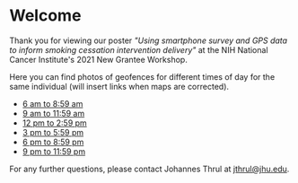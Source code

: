 # Welcome

Thank you for viewing our poster *"Using smartphone survey and GPS data to inform smoking cessation intervention delivery"* at the NIH National Cancer Institute's 2021 New Grantee Workshop. 

Here you can find photos of geofences for different times of day for the same individual (will insert links when maps are corrected). 
- [6 am to 8:59 am](https://github.com/aluken95/NCI/blob/main/100mbuffer_Block-level_minmaxnorm_6to9%20with%201320sqft%20kde_calendarwithpointsoutside_cigreportsonly.jpg)
- [9 am to 11:59 am](https://github.com/aluken95/NCI/blob/main/100mbuffer_Block-level_minmaxnorm_9to12%20with%201320sqft%20kde_calendarwithpointsoutside_cigreportsonly.jpg)
- [12 pm to 2:59 pm](https://github.com/aluken95/NCI/blob/main/100mbuffer_Block-level_minmaxnorm_12to15%20with%201320sqft%20kde_calendarwithpointsoutside_cigreportsonly.jpg)
- [3 pm to 5:59 pm](https://github.com/aluken95/NCI/blob/main/100mbuffer_Block-level_minmaxnorm_15to18%20with%201320sqft%20kde_calendarwithpointsoutside_cigreportsonly.jpg)
- [6 pm to 8:59 pm](https://github.com/aluken95/NCI/blob/main/100mbuffer_Block-level_minmaxnorm_18to21%20with%201320sqft%20kde_calendarwithpointsoutside_cigreportsonly.jpg)
- [9 pm to 11:59 pm](https://github.com/aluken95/NCI/blob/main/100mbuffer_Block-level_minmaxnorm_21to24%20with%201320sqft%20kde_calendarwithpointsoutside_cigreportsonly.jpg)

For any further questions, please contact Johannes Thrul at jthrul@jhu.edu.
